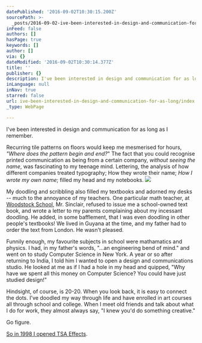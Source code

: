 ```yaml
---
datePublished: '2016-09-02T10:30:15.200Z'
sourcePath: >-
  _posts/2016-09-02-ive-been-interested-in-design-and-communication-for-as-long.md
inFeed: false
authors: []
hasPage: true
keywords: []
author: []
via: {}
dateModified: '2016-09-02T10:30:14.377Z'
title: ''
publisher: {}
description: I've been interested in design and communication for as long as I remember.
inLanguage: null
inNav: true
starred: false
url: ive-been-interested-in-design-and-communication-for-as-long/index.html
_type: WebPage

---
```

I've been interested in design and communication for as long as I remember.

Recurring tile patterns on floors would keep me mesmerised for hours, _"Where does the pattern begin and end?_" The fact that you could recognise printed communication as being from a certain company, _without seeing the name_, was fascinating to my teenage mind. Lettering, the analysis of how different companies treated typography; How they wrote their name; _How I wrote my own name_; filled my head and my notebooks.
![](https://the-grid-user-content.s3-us-west-2.amazonaws.com/59a9b883-a09a-4289-94de-f904c30be0a7.jpg)

My doodling and scribbling also filled my textbooks and adorned my desks -- much to the annoyance of my teachers. One particular math teacher, at [Woodstock School][0], Mr. Sinclair, refused to issue me a school-owned text book, and wrote a letter to my parents complaining about my incessant doodling. He added, in some bafflement, that I was even doodling in other people's textbooks! We lived in Guyana at the time, and my father had to order the text from London. He wasn't pleased.

Funnily enough, my favourite subjects in school were mathamatics and physics. I had, in my father's words, "...an engineering bend of mind." and went on to study Computer Science in New York. A year or so after returning to India, I told him I wanted to open a design and communications studio. He looked at me as if I had a hole in my head and quipped, "Why have we spent all this money on Computer Science? You could have just studied design!"

Hindsight, of course, is 20-20\. When you look back, it is easy to connect the dots. I've doodled my way through life and have enrolled in art courses all through school and college. When I meet old friends and talk about what I do for work, they almost always say, "I knew you'd do something creative."

Go figure.

[So in 1998 I opened TSA Effects][1].

[0]: http://www.woodstockschool.com/
[1]: http://www.tsa.in/